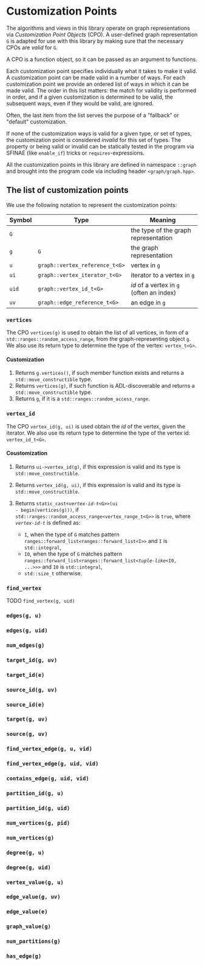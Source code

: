 # Customization Points

The algorithms and views in this library operate on graph representations via _Customization Point Objects_ (CPO). 
A user-defined graph representation `G` is adapted for use with this library by making sure that the necessary CPOs are _valid_ for `G`. 

A CPO is a function object, so it can be passed as an argument to functions.

Each customization point specifies individually what it takes to make it valid. 
A customization point can be made valid in a number of ways. 
For each customization point we provide an ordered list of ways in which it can be made valid.
The order in this list matters: the match for validity is performed in order,
and if a given customization is determined to be valid, the subsequent ways, even if they would be valid, are ignored.

Often, the last item from the list serves the purpose of a "fallback" or "default" customization.

If none of the customization ways is valid for a given type, or set of types, the customization point is considered _invalid_ for this set of types. 
The property or being valid or invalid can be statically tested in the program via SFINAE (like `enable_if`) tricks or `requires`-expressions.

All the customization points in this library are defined in namespace `::graph` and brought into the program code via including header  `<graph/graph.hpp>`.


## The list of customization points

We use the following notation to represent the customization points:


| Symbol | Type                           | Meaning                                  |
|--------|--------------------------------|------------------------------------------|
| `G`    |                                | the type of the graph representation     |
| `g`    | `G`                            | the graph representation                 | 
| `u`    | `graph::vertex_reference_t<G>` | vertex in `g`                            |
| `ui`   | `graph::vertex_iterator_t<G>`  | iterator to a vertex in `g`              |
| `uid`  | `graph::vertex_id_t<G>`        | _id_ of a vertex in `g` (often an index) |
| `uv`   | `graph::edge_reference_t<G>`   | an edge in `g`                           |


### `vertices`

The CPO `vertices(g)` is used to obtain the list of all vertices, in form of a `std::ranges::random_access_range`, from the graph-representing object `g`.
We also use its return type to determine the type of the vertex: `vertex_t<G>`.

#### Customization

 1. Returns `g.vertices()`, if such member function exists and returns a `std::move_constructible` type.
 2. Returns `vertices(g)`, if such function is ADL-discoverable and returns a `std::move_constructible` type.
 3. Returns `g`, if it is a `std::ranges::random_access_range`.


### `vertex_id`

The CPO `vertex_id(g, ui)` is used obtain the _id_ of the vertex, given the iterator.
We also use its return type to determine the type of the vertex id: `vertex_id_t<G>`.

#### Coustomization

 1. Returns `ui->vertex_id(g)`, if this expression is valid and its type is `std::move_constructible`.
 2. Returns `vertex_id(g, ui)`, if this expression is valid and its type is `std::move_constructible`.
 3. Returns <code>static_cast&lt;<em>vertex-id-t</em>&lt;G&gt;&gt;(ui - begin(vertices(g)))</code>,
    if `std::ranges::random_access_range<vertex_range_t<G>>` is `true`, where <code><em>vertex-id-t</em></code> is defined as:

    * `I`, when the type of `G` matches pattern `ranges::forward_list<ranges::forward_list<I>>` and `I` is `std::integral`,
    * `I0`, when the type of `G` matches pattern <code>ranges::forward_list&lt;ranges::forward_list&lt;<em>tuple-like</em>&lt;I0, ...&gt;&gt;&gt;</code> and `I0` is `std::integral`,
    * `std::size_t` otherwise.


### `find_vertex`

TODO `find_vertex(g, uid)`

### `edges(g, u)`

### `edges(g, uid)`

### `num_edges(g)`

### `target_id(g, uv)`

### `target_id(e)`

### `source_id(g, uv)`

### `source_id(e)`

### `target(g, uv)`

### `source(g, uv)`

### `find_vertex_edge(g, u, vid)`

### `find_vertex_edge(g, uid, vid)`

### `contains_edge(g, uid, vid)`

### `partition_id(g, u)`

### `partition_id(g, uid)`

### `num_vertices(g, pid)`

### `num_vertices(g)`

### `degree(g, u)`

### `degree(g, uid)`

### `vertex_value(g, u)`

### `edge_value(g, uv)`

### `edge_value(e)`

### `graph_value(g)`

### `num_partitions(g)`

### `has_edge(g)`

